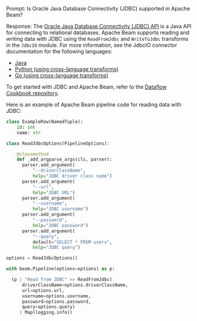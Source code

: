 Prompt:
Is Oracle Java Database Connectivity (JDBC) supported in Apache Beam?

Response:
The [Oracle Java Database Connectivity (JDBC) API](https://docs.oracle.com/javase/8/docs/technotes/guides/jdbc/) is a Java API for connecting to relational databases. Apache Beam supports reading and writing data with JDBC using the `ReadFromJdbc` and `WriteToJdbc` transforms in the `JdbcIO` module. For more information, see the JdbcIO connector documentation for the following languages:
* [Java](https://beam.apache.org/releases/javadoc/current/org/apache/beam/sdk/io/jdbc/JdbcIO.html)
* [Python (using cross-language transforms)](https://beam.apache.org/releases/pydoc/current/apache_beam.io.jdbc.html)
* [Go (using cross-language transforms)](https://pkg.go.dev/github.com/cd-paliv/beam-fork/sdks/v3/go/pkg/beam/io/xlang/jdbcio)

To get started with JDBC and Apache Beam, refer to the [Dataflow Cookbook repository](https://github.com/GoogleCloudPlatform/dataflow-cookbook).

Here is an example of Apache Beam pipeline code for reading data with JDBC:

```python
class ExampleRow(NamedTuple):
    id: int
    name: str

class ReadJdbcOptions(PipelineOptions):

    @classmethod
    def _add_argparse_args(cls, parser):
      parser.add_argument(
          "--driverClassName",
          help="JDBC driver class name")
      parser.add_argument(
          "--url",
          help="JDBC URL")
      parser.add_argument(
          "--username",
          help="JDBC username")
      parser.add_argument(
          "--password",
          help="JDBC password")
      parser.add_argument(
          "--query",
          default="SELECT * FROM users",
          help="JDBC query")

options = ReadJdbcOptions()

with beam.Pipeline(options=options) as p:

  (p | "Read from JDBC" >> ReadFromJdbc(
      driverClassName=options.driverClassName,
      url=options.url,
      username=options.username,
      password=options.password,
      query=options.query)
     | Map(logging.info))
```

